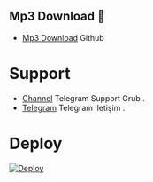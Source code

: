 <h2 align="centre"> Mp3 Download 🔖</h2>

- [Mp3 Download](https://github.com/MehmetAtes21/Song) Github 

# Support 
- [Channel](https://t.me/StarBotKanal) Telegram Support Grub . 
- [Telegram](https://t.me/Hayiboo) Telegram İletişim .



# Deploy
<a href="https://heroku.com/deploy?template=https://github.com/MehmetAtes21/song">
  <img src="https://www.herokucdn.com/deploy/button.svg" alt="Deploy">
</a>
